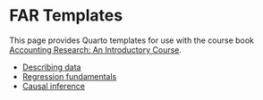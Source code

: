 # FAR Templates

This page provides Quarto templates for use with the course book [Accounting Research: An Introductory Course](https://iangow.github.io/far_book/).

 - [Describing data](https://raw.githubusercontent.com/iangow/far_templates/main/r-intro.qmd)
 - [Regression fundamentals](https://raw.githubusercontent.com/iangow/far_templates/main/reg-basics.qmd)
 - [Causal inference](https://raw.githubusercontent.com/iangow/far_templates/main/causal-inf.qmd)